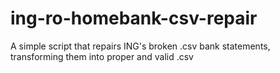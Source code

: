 # ing-ro-homebank-csv-repair

A simple script that repairs ING's broken .csv bank statements, transforming them into proper and valid .csv
